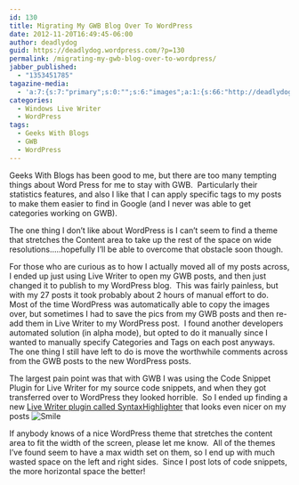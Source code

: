 ```yaml
---
id: 130
title: Migrating My GWB Blog Over To WordPress
date: 2012-11-20T16:49:45-06:00
author: deadlydog
guid: https://deadlydog.wordpress.com/?p=130
permalink: /migrating-my-gwb-blog-over-to-wordpress/
jabber_published:
  - "1353451785"
tagazine-media:
  - 'a:7:{s:7:"primary";s:0:"";s:6:"images";a:1:{s:66:"http://deadlydog.files.wordpress.com/2012/11/wlemoticon-smile3.png";a:6:{s:8:"file_url";s:66:"http://deadlydog.files.wordpress.com/2012/11/wlemoticon-smile3.png";s:5:"width";i:19;s:6:"height";i:19;s:4:"type";s:5:"image";s:4:"area";i:361;s:9:"file_path";b:0;}}s:6:"videos";a:0:{}s:11:"image_count";i:1;s:6:"author";s:8:"22348637";s:7:"blog_id";s:8:"42916521";s:9:"mod_stamp";s:19:"2012-11-20 22:49:45";}'
categories:
  - Windows Live Writer
  - WordPress
tags:
  - Geeks With Blogs
  - GWB
  - WordPress
---
```

Geeks With Blogs has been good to me, but there are too many tempting things about Word Press for me to stay with GWB.&#160; Particularly their statistics features, and also I like that I can apply specific tags to my posts to make them easier to find in Google (and I never was able to get categories working on GWB).

The one thing I don&#8217;t like about WordPress is I can&#8217;t seem to find a theme that stretches the Content area to take up the rest of the space on wide resolutions&#8230;..hopefully I&#8217;ll be able to overcome that obstacle soon though.

For those who are curious as to how I actually moved all of my posts across, I ended up just using Live Writer to open my GWB posts, and then just changed it to publish to my WordPress blog.&#160; This was fairly painless, but with my 27 posts it took probably about 2 hours of manual effort to do.&#160; Most of the time WordPress was automatically able to copy the images over, but sometimes I had to save the pics from my GWB posts and then re-add them in Live Writer to my WordPress post.&#160; I found another developers automated solution (in alpha mode), but opted to do it manually since I wanted to manually specify Categories and Tags on each post anyways.&#160; The one thing I still have left to do is move the worthwhile comments across from the GWB posts to the new WordPress posts.

The largest pain point was that with GWB I was using the Code Snippet Plugin for Live Writer for my source code snippets, and when they got transferred over to WordPress they looked horrible.&#160; So I ended up finding a new [Live Writer plugin called SyntaxHighlighter](http://richhewlett.com/wlwsourcecodeplugin/) that looks even nicer on my posts <img class="wlEmoticon wlEmoticon-smile" style="border-top-style: none; border-left-style: none; border-bottom-style: none; border-right-style: none" alt="Smile" src="http://dans-blog.azurewebsites.net/wp-content/uploads/2012/11/wlemoticon-smile3.png" />

If anybody knows of a nice WordPress theme that stretches the content area to fit the width of the screen, please let me know.&#160; All of the themes I’ve found seem to have a max width set on them, so I end up with much wasted space on the left and right sides.&#160; Since I post lots of code snippets, the more horizontal space the better!
